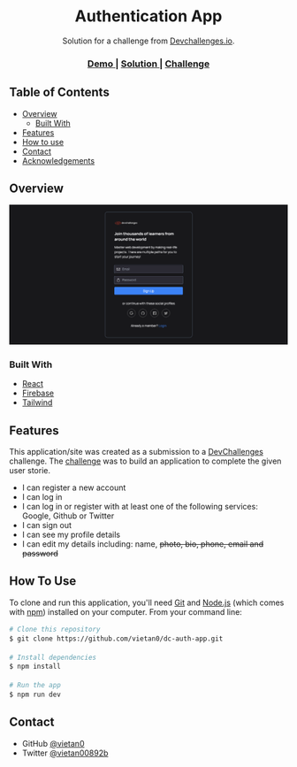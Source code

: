 <!-- Please update value in the {}  -->

<h1 align="center">Authentication App</h1>

<div align="center">
   Solution for a challenge from  <a href="http://devchallenges.io" target="_blank">Devchallenges.io</a>.
</div>

<div align="center">
  <h3>
    <a href="https://dc-auth-app.web.app/">
      Demo
    </a>
    <span> | </span>
    <a href="https://devchallenges.io/solutions/G4Vgosyz8Xi1BHjk2fhs">
      Solution
    </a>
    <span> | </span>
    <a href="https://devchallenges.io/challenges/N1fvBjQfhlkctmwj1tnw">
      Challenge
    </a>
  </h3>
</div>

<!-- TABLE OF CONTENTS -->

## Table of Contents

- [Overview](#overview)
  - [Built With](#built-with)
- [Features](#features)
- [How to use](#how-to-use)
- [Contact](#contact)
- [Acknowledgements](#acknowledgements)

<!-- OVERVIEW -->

## Overview

![screenshot](./screenshot.jpg)

### Built With

<!-- This section should list any major frameworks that you built your project using. Here are a few examples.-->

- [React](https://reactjs.org/)
- [Firebase](https://firebase.google.com/)
- [Tailwind](https://tailwindcss.com/)

## Features

<!-- List the features of your application or follow the template. Don't share the figma file here :) -->

This application/site was created as a submission to a [DevChallenges](https://devchallenges.io/challenges) challenge. The [challenge](https://devchallenges.io/challenges/N1fvBjQfhlkctmwj1tnw) was to build an application to complete the given user storie.

- I can register a new account
- I can log in
- I can log in or register with at least one of the following services: Google, Github or Twitter
- I can sign out
- I can see my profile details
- I can edit my details including: name, ~~photo, bio, phone, email and password~~

## How To Use

<!-- Example: -->

To clone and run this application, you'll need [Git](https://git-scm.com) and [Node.js](https://nodejs.org/en/download/) (which comes with [npm](http://npmjs.com)) installed on your computer. From your command line:

```bash
# Clone this repository
$ git clone https://github.com/vietan0/dc-auth-app.git

# Install dependencies
$ npm install

# Run the app
$ npm run dev
```

## Contact

- GitHub [@vietan0](https://github.com/vietan0/)
- Twitter [@vietan00892b](https://twitter.com/vietan00892b)
